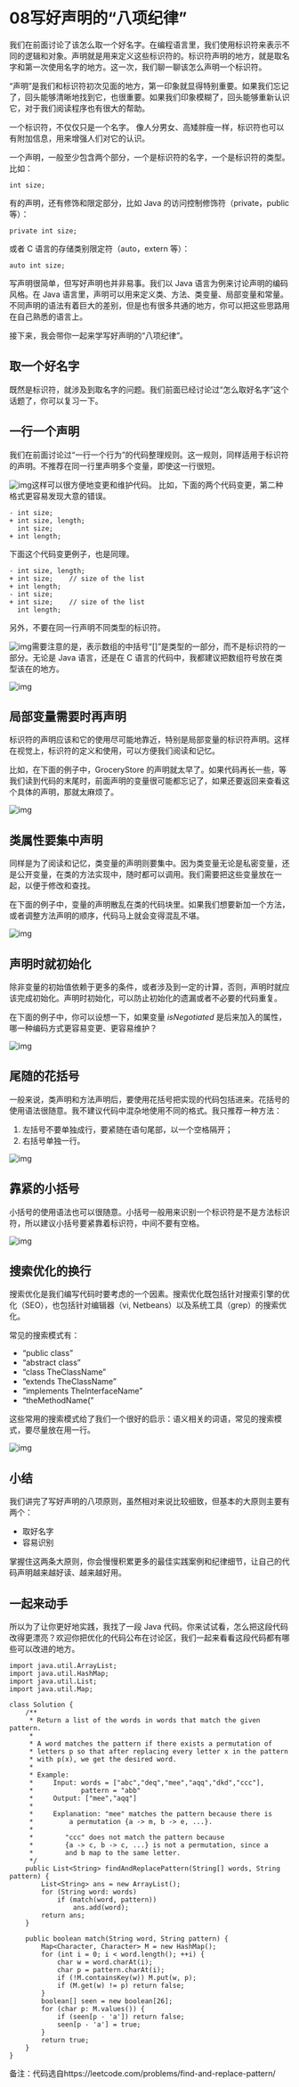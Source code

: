 # 08写好声明的“八项纪律”

我们在前面讨论了该怎么取一个好名字。在编程语言里，我们使用标识符来表示不同的逻辑和对象。声明就是用来定义这些标识符的。标识符声明的地方，就是取名字和第一次使用名字的地方。这一次，我们聊一聊该怎么声明一个标识符。

“声明”是我们和标识符初次见面的地方，第一印象就显得特别重要。如果我们忘记了，回头能够清晰地找到它，也很重要。如果我们印象模糊了，回头能够重新认识它，对于我们阅读程序也有很大的帮助。

一个标识符，不仅仅只是一个名字。 像人分男女、高矮胖瘦一样，标识符也可以有附加信息，用来增强人们对它的认识。

一个声明，一般至少包含两个部分，一个是标识符的名字，一个是标识符的类型。 比如：

```
int size;
```

有的声明，还有修饰和限定部分，比如 Java 的访问控制修饰符（private，public 等）：

```
private int size;
```

或者 C 语言的存储类别限定符（auto，extern 等）：

```
auto int size;
```

写声明很简单，但写好声明也并非易事。我们以 Java 语言为例来讨论声明的编码风格。在 Java 语言里，声明可以用来定义类、方法、类变量、局部变量和常量。不同声明的语法有着巨大的差别，但是也有很多共通的地方，你可以把这些思路用在自己熟悉的语言上。

接下来，我会带你一起来学写好声明的“八项纪律”。

## 取一个好名字

既然是标识符，就涉及到取名字的问题。我们前面已经讨论过“怎么取好名字”这个话题了，你可以复习一下。

## 一行一个声明

我们在前面讨论过“一行一个行为”的代码整理规则。这一规则，同样适用于标识符的声明。不推荐在同一行里声明多个变量，即使这一行很短。

![img](assets/4228bf7f045d5962b6047035eea1247c-20220922170919171.png)这样可以很方便地变更和维护代码。 比如，下面的两个代码变更，第二种格式更容易发现大意的错误。

```
- int size;
+ int size, length;
  int size;
+ int length;
```

下面这个代码变更例子，也是同理。

```
- int size, length;
+ int size;    // size of the list
+ int length; 
- int size;
+ int size;    // size of the list
  int length;   
```

另外，不要在同一行声明不同类型的标识符。

![img](assets/bb3ac2546108163f635308d9a61d5efb-20220922170919172.png)需要注意的是，表示数组的中括号“[]”是类型的一部分，而不是标识符的一部分。无论是 Java 语言，还是在 C 语言的代码中，我都建议把数组符号放在类型该在的地方。

![img](assets/4e288c08c438de096b4fb82b7acdbf1d-20220922170919171.png)

## 局部变量需要时再声明

标识符的声明应该和它的使用尽可能地靠近，特别是局部变量的标识符声明。这样在视觉上，标识符的定义和使用，可以方便我们阅读和记忆。

比如，在下面的例子中，GroceryStore 的声明就太早了。如果代码再长一些，等我们读到代码的末尾时，前面声明的变量很可能都忘记了，如果还要返回来查看这个具体的声明，那就太麻烦了。

![img](assets/f6cefda34bfb97302b6fa13fbb92508a-20220922170919175.jpg)

## 类属性要集中声明

同样是为了阅读和记忆，类变量的声明则要集中。因为类变量无论是私密变量，还是公开变量，在类的方法实现中，随时都可以调用。我们需要把这些变量放在一起，以便于修改和查找。

在下面的例子中，变量的声明散乱在类的代码块里。如果我们想要新加一个方法，或者调整方法声明的顺序，代码马上就会变得混乱不堪。

![img](assets/7ed641489967eee1fb1d865d04eefbd0-20220922170919173.jpg)

## 声明时就初始化

除非变量的初始值依赖于更多的条件，或者涉及到一定的计算，否则，声明时就应该完成初始化。声明时初始化，可以防止初始化的遗漏或者不必要的代码重复。

在下面的例子中，你可以设想一下，如果变量 *isNegotiated* 是后来加入的属性，哪一种编码方式更容易变更、更容易维护？

![img](assets/4dfa095cb5cf497c3475492e3afdf443-20220922170919174.png)

## 尾随的花括号

一般来说，类声明和方法声明后，要使用花括号把实现的代码包括进来。花括号的使用语法很随意。我不建议代码中混杂地使用不同的格式。我只推荐一种方法：

1. 左括号不要单独成行，要紧随在语句尾部，以一个空格隔开；
2. 右括号单独一行。

![img](assets/a4d1ff61709c798cb4c13f430a82f868-20220922170919174.png)

## 靠紧的小括号

小括号的使用语法也可以很随意。小括号一般用来识别一个标识符是不是方法标识符，所以建议小括号要紧靠着标识符，中间不要有空格。

![img](assets/ea7c2e84ea29dedb0495ffddf26ee9b9-20220922170919175.png)

## 搜索优化的换行

搜索优化是我们编写代码时要考虑的一个因素。搜索优化既包括针对搜索引擎的优化（SEO），也包括针对编辑器（vi, Netbeans）以及系统工具（grep）的搜索优化。

常见的搜索模式有：

- “public class”
- “abstract class”
- “class TheClassName”
- “extends TheClassName”
- “implements TheInterfaceName”
- “theMethodName(”

这些常用的搜索模式给了我们一个很好的启示：语义相关的词语，常见的搜索模式，要尽量放在用一行。

![img](assets/2f84dcbcb1a3c1080417d0cda402cad9-20220922170919174.png)

## 小结

我们讲完了写好声明的八项原则，虽然相对来说比较细致，但基本的大原则主要有两个：

- 取好名字
- 容易识别

掌握住这两条大原则，你会慢慢积累更多的最佳实践案例和纪律细节，让自己的代码声明越来越好读、越来越好用。

## 一起来动手

所以为了让你更好地实践，我找了一段 Java 代码。你来试试看，怎么把这段代码改得更漂亮？欢迎你把优化的代码公布在讨论区，我们一起来看看这段代码都有哪些可以改进的地方。

```
import java.util.ArrayList;
import java.util.HashMap;
import java.util.List;
import java.util.Map;

class Solution {
    /**
     * Return a list of the words in words that match the given pattern.
     *
     * A word matches the pattern if there exists a permutation of
     * letters p so that after replacing every letter x in the pattern
     * with p(x), we get the desired word.
     *
     * Example:
     *     Input: words = ["abc","deq","mee","aqq","dkd","ccc"],
     *            pattern = "abb"
     *     Output: ["mee","aqq"]
     *
     *     Explanation: "mee" matches the pattern because there is
     *         a permutation {a -> m, b -> e, ...}.
     *
     *        "ccc" does not match the pattern because
     *        {a -> c, b -> c, ...} is not a permutation, since a
     *        and b map to the same letter.
     */
    public List<String> findAndReplacePattern(String[] words, String pattern) {
        List<String> ans = new ArrayList();
        for (String word: words)
            if (match(word, pattern))
                ans.add(word);
        return ans;
    }

    public boolean match(String word, String pattern) {
        Map<Character, Character> M = new HashMap();
        for (int i = 0; i < word.length(); ++i) {
            char w = word.charAt(i);
            char p = pattern.charAt(i);
            if (!M.containsKey(w)) M.put(w, p);
            if (M.get(w) != p) return false;
        }
        boolean[] seen = new boolean[26];
        for (char p: M.values()) {
            if (seen[p - 'a']) return false;
            seen[p - 'a'] = true;
        }
        return true;
    }
}
```

备注：代码选自https://leetcode.com/problems/find-and-replace-pattern/
